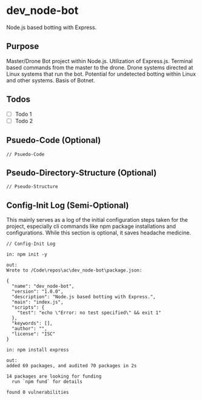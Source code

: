 # dev_node-bot

Node.js based botting with Express.

## Purpose

Master/Drone Bot project within Node.js. Utilization of Express.js. Terminal based commands from the master to the drone. Drone systems directed at Linux systems that run the bot. Potential for undetected botting within Linux and other systems. Basis of Botnet.

## Todos

- [ ] Todo 1
- [ ] Todo 2

## Psuedo-Code (Optional)

```
// Psuedo-Code
```

## Pseudo-Directory-Structure (Optional)

```
// Pseudo-Structure
```

## Config-Init Log (Semi-Optional)

This mainly serves as a log of the initial configuration steps taken for the project, especially cli commands like npm package installations and configurations. While this section is optional, it saves headache medicine.

```
// Config-Init Log

in: npm init -y

out: 
Wrote to /Code\repos\ac\dev_node-bot\package.json:

{
  "name": "dev_node-bot",
  "version": "1.0.0",
  "description": "Node.js based botting with Express.",
  "main": "index.js",
  "scripts": {
    "test": "echo \"Error: no test specified\" && exit 1"
  },
  "keywords": [],
  "author": "",
  "license": "ISC"
}

in: npm install express

out: 
added 69 packages, and audited 70 packages in 2s

14 packages are looking for funding
  run `npm fund` for details

found 0 vulnerabilities

```
